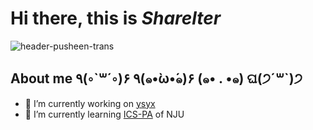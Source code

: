 # Hi there, this is __*Sharelter*__

![header-pusheen-trans](https://user-images.githubusercontent.com/63940407/232030755-f7d7d3aa-e301-4f66-aa8b-b9250fb87d7a.gif)

## About me ٩(◦`꒳´◦)۶ ٩(๑•̀ω•́๑)۶ (๑• . •๑) ଘ(੭ˊ꒳​ˋ)੭ ​​​
- 🔭 I’m currently working on [ysyx](https://ysyx.oscc.cc/)
- 🌱 I’m currently learning [ICS-PA](https://nju-projectn.github.io/ics-pa-gitbook/ics2022/index.html) of NJU

